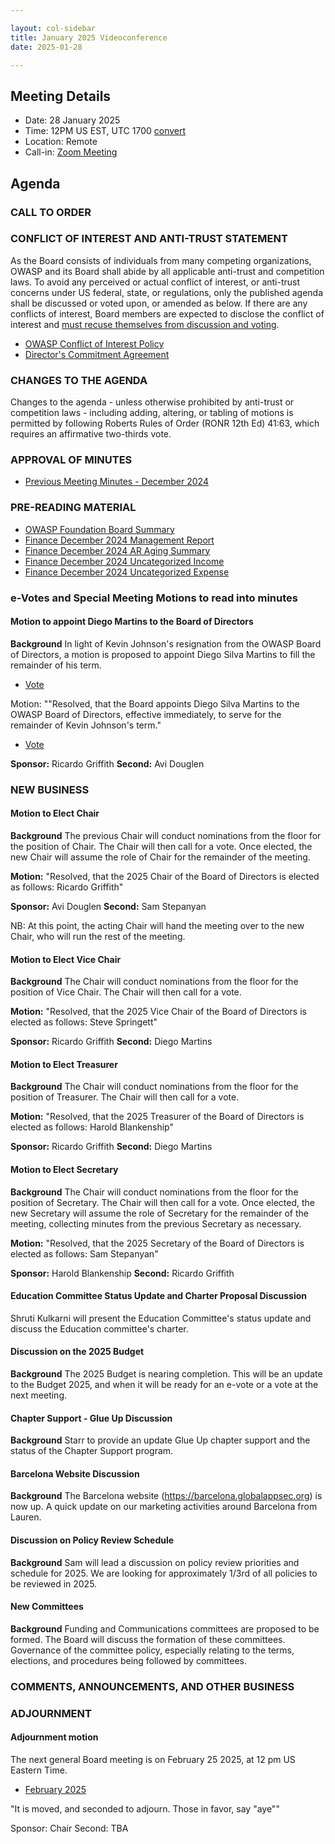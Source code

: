 ```yaml
---

layout: col-sidebar
title: January 2025 Videoconference
date: 2025-01-28

---
```


## Meeting Details

- Date: 28 January 2025
- Time: 12PM US EST, UTC 1700 [convert](https://www.timeanddate.com/worldclock/meetingdetails.html?year=2025&month=1&day=28&hour=17&min=0&sec=0&p1=152&p2=176&p3=110&p4=136&p5=179&p6=24&p7=64)
- Location: Remote
- Call-in: [Zoom Meeting](https://us06web.zoom.us/j/82812814370?pwd=dUc1TIeKiaYL4uLQDnnYiCYA3e2fHn.1)

## Agenda

### CALL TO ORDER

<!--
Board Members
- Harold Blankenship, Avi Douglen, Ricardo Griffith, Kevin Johnson, Ashwini Siddhi, Steve Springett, and Sam Stepanyan.

Guests
Andrew van der Stock, Dawn Aitken, Starr Brown, Kelly Santalucia, Lauren Thomas, Heather Kennedy, Chris Barbeau, Leea Hudson-Wilson.
-->

### CONFLICT OF INTEREST AND ANTI-TRUST STATEMENT

As the Board consists of individuals from many competing organizations, OWASP and its Board shall abide by all applicable anti-trust and competition laws. To avoid any perceived or actual conflict of interest, or anti-trust concerns under US federal, state, or regulations, only the published agenda shall be discussed or voted upon, or amended as below. If there are any conflicts of interest, Board members are expected to disclose the conflict of interest and [must recuse themselves from discussion and voting](https://owasp.org/www-policy/legal/bylaws#section-702-disclosure-required).

- [OWASP Conflict of Interest Policy](https://owasp.org/www-policy/operational/conflict-of-interest)
- [Director's Commitment Agreement](https://owasp.org/www-policy/legal/directors-committment-agreement)

### CHANGES TO THE AGENDA

Changes to the agenda - unless otherwise prohibited by anti-trust or competition laws - including adding, altering, or tabling of motions is permitted by following Roberts Rules of Order (RONR 12th Ed) 41:63, which requires an affirmative two-thirds vote.

### APPROVAL OF MINUTES

- [Previous Meeting Minutes - December 2024](/www-board/meetings-historical/2024/202412)

### PRE-READING MATERIAL

- [OWASP Foundation Board Summary](https://docs.google.com/presentation/d/1AwE2n_02Juqn3l3ylS5bzWgcRRxiwXB68Sdd27nxZSY/edit?usp=sharing)
- [Finance December 2024 Management Report](/www-board/attachments/202412-management-report.pdf)
- [Finance December 2024 AR Aging Summary](/www-board/attachments/202501-ar-aging-summary.pdf)
- [Finance December 2024 Uncategorized Income](/www-board/attachments/202501-uncat-income.xlsx)
- [Finance December 2024 Uncategorized Expense](/www-board/attachments/202501-uncat-expense.xlsx)

### e-Votes and Special Meeting Motions to read into minutes

#### Motion to appoint Diego Martins to the Board of Directors

**Background** In light of Kevin Johnson's resignation from the OWASP Board of Directors, a motion is proposed to appoint Diego Silva Martins to fill the remainder of his term.

- [Vote](https://docs.google.com/forms/d/1gZMozHaKdCbPpif89vW8Zp0fvRQbySqc7PwFyae3TM0/edit)

Motion: ""Resolved, that the Board appoints Diego Silva Martins to the OWASP Board of Directors, effective immediately, to serve for the remainder of Kevin Johnson's term."

- [Vote](https://docs.google.com/forms/d/1gZMozHaKdCbPpif89vW8Zp0fvRQbySqc7PwFyae3TM0/edit#responses)

**Sponsor:** Ricardo Griffith
**Second:** Avi Douglen

### NEW BUSINESS

#### Motion to Elect Chair

**Background** The previous Chair will conduct nominations from the floor for the position of Chair. The Chair will then call for a vote. Once elected, the new Chair will assume the role of Chair for the remainder of the meeting.

**Motion:** "Resolved, that the 2025 Chair of the Board of Directors is elected as follows: Ricardo Griffith"

**Sponsor:** Avi Douglen
**Second:** Sam Stepanyan

NB: At this point, the acting Chair will hand the meeting over to the new Chair, who will run the rest of the meeting.

#### Motion to Elect Vice Chair

**Background** The Chair will conduct nominations from the floor for the position of Vice Chair. The Chair will then call for a vote. 

**Motion:** "Resolved, that the 2025 Vice Chair of the Board of Directors is elected as follows: Steve Springett"

**Sponsor:** Ricardo Griffith
**Second:** Diego Martins

#### Motion to Elect Treasurer

**Background** The Chair will conduct nominations from the floor for the position of Treasurer. The Chair will then call for a vote.

**Motion:** "Resolved, that the 2025 Treasurer of the Board of Directors is elected as follows: Harold Blankenship"

**Sponsor:** Ricardo Griffith
**Second:** Diego Martins

#### Motion to Elect Secretary

**Background** The Chair will conduct nominations from the floor for the position of Secretary. The Chair will then call for a vote. Once elected, the new Secretary will assume the role of Secretary for the remainder of the meeting, collecting minutes from the previous Secretary as necessary.

**Motion:** "Resolved, that the 2025 Secretary of the Board of Directors is elected as follows: Sam Stepanyan"

**Sponsor:** Harold Blankenship
**Second:** Ricardo Griffith

#### Education Committee Status Update and Charter Proposal Discussion

Shruti Kulkarni will present the Education Committee's status update and discuss the Education committee's charter.

#### Discussion on the 2025 Budget

**Background** The 2025 Budget is nearing completion. This will be an update to the Budget 2025, and when it will be ready for an e-vote or a vote at the next meeting.

#### Chapter Support - Glue Up Discussion

**Background** Starr to provide an update Glue Up chapter support and the status of the Chapter Support program.

#### Barcelona Website Discussion

**Background** The Barcelona website (https://barcelona.globalappsec.org) is now up. A quick update on our marketing activities around Barcelona from Lauren.

#### Discussion on Policy Review Schedule

**Background** Sam will lead a discussion on policy review priorities and schedule for 2025. We are looking for approximately 1/3rd of all policies to be reviewed in 2025. 

#### New Committees

**Background** Funding and Communications committees are proposed to be formed. The Board will discuss the formation of these committees. Governance of the committee policy, especially relating to the terms, elections, and procedures being followed by committees.

### COMMENTS, ANNOUNCEMENTS, AND OTHER BUSINESS

### ADJOURNMENT

#### Adjournment motion

The next general Board meeting is on February 25 2025, at 12 pm US Eastern Time.

- [February 2025](https://owasp.org/www-board/meetings/202502)

"It is moved, and seconded to adjourn. Those in favor, say "aye""

Sponsor: Chair
Second: TBA
